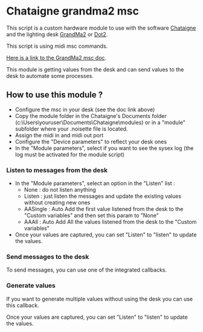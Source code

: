 # Chataigne grandma2 msc
This script is a custom hardware module to use with the software [Chataigne](http://benjamin.kuperberg.fr/chataigne) and the lighting desk [GrandMa2](https://www.malighting.com/product-archive/products/grandma2/) or [Dot2](https://www.malighting.com/product-archive/products/dot2/).

This script is using midi msc commands.

[Here is a link to the GrandMa2 msc doc](https://help2.malighting.com/Page/grandMA2/remote_control_msc/en/3.9).

This module is getting values from the desk and can send values to the desk to automate some processes.

## How to use this module ?
* Configure the msc in your desk (see the doc link above)
* Copy the module folder in the Chataigne's Documents folder (c:\Users\youruser\Documents\Chataigne\modules) or in a "module" subfolder where your .noisette file is located.
* Assign the midi in and midi out port
* Configure the "Device parameters" to reflect your desk ones
* In the "Module parameters", select if you want to see the sysex log (the log must be activated for the module script)

### Listen to messages from the desk
* In the "Module parameters", select an option in the "Listen" list :
  * None : do not listen anything
  * Listen : just listen the messages and update the existing values without creating new ones
  * AASingle : Auto Add the first value listened from the desk to the "Custom variables" and then set this param to "None"
  * AAAll : Auto Add All the values listened from the desk to the "Custom variables"
* Once your values are captured, you can set "Listen" to "listen" to update the values.

### Send messages to the desk
To send messages, you can use one of the integrated callbacks.

### Generate values
If you want to generate multiple values without using the desk you can use this callback.

Once your values are captured, you can set "Listen" to "listen" to update the values.